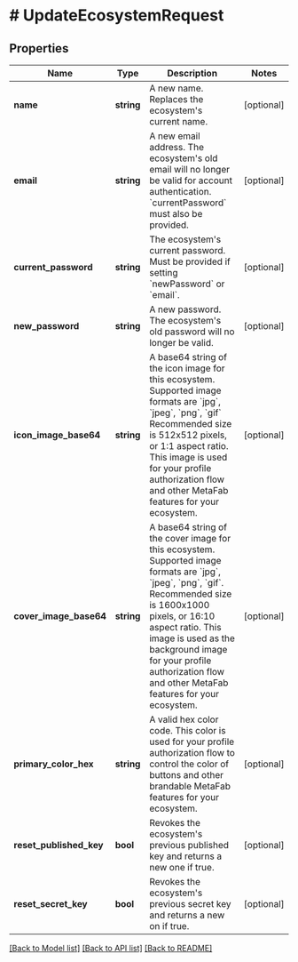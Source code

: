 # # UpdateEcosystemRequest

## Properties

Name | Type | Description | Notes
------------ | ------------- | ------------- | -------------
**name** | **string** | A new name. Replaces the ecosystem&#39;s current name. | [optional]
**email** | **string** | A new email address. The ecosystem&#39;s old email will no longer be valid for account authentication. &#x60;currentPassword&#x60; must also be provided. | [optional]
**current_password** | **string** | The ecosystem&#39;s current password. Must be provided if setting &#x60;newPassword&#x60; or &#x60;email&#x60;. | [optional]
**new_password** | **string** | A new password. The ecosystem&#39;s old password will no longer be valid. | [optional]
**icon_image_base64** | **string** | A base64 string of the icon image for this ecosystem. Supported image formats are &#x60;jpg&#x60;, &#x60;jpeg&#x60;, &#x60;png&#x60;, &#x60;gif&#x60; Recommended size is 512x512 pixels, or 1:1 aspect ratio. This image is used for your profile authorization flow and other MetaFab features for your ecosystem. | [optional]
**cover_image_base64** | **string** | A base64 string of the cover image for this ecosystem. Supported image formats are &#x60;jpg&#x60;, &#x60;jpeg&#x60;, &#x60;png&#x60;, &#x60;gif&#x60;. Recommended size is 1600x1000 pixels, or 16:10 aspect ratio.  This image is used as the background image for your profile authorization flow and other MetaFab features for your ecosystem. | [optional]
**primary_color_hex** | **string** | A valid hex color code. This color is used for your profile authorization flow to control the color of buttons and other brandable MetaFab features for your ecosystem. | [optional]
**reset_published_key** | **bool** | Revokes the ecosystem&#39;s previous published key and returns a new one if true. | [optional]
**reset_secret_key** | **bool** | Revokes the ecosystem&#39;s previous secret key and returns a new on if true. | [optional]

[[Back to Model list]](../../README.md#models) [[Back to API list]](../../README.md#endpoints) [[Back to README]](../../README.md)
